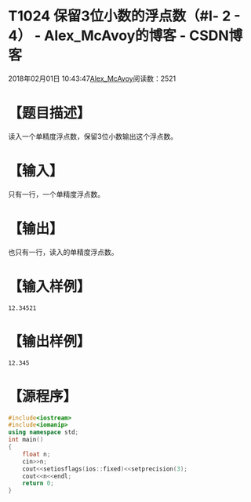 # T1024 保留3位小数的浮点数（#Ⅰ- 2 - 4） - Alex_McAvoy的博客 - CSDN博客





2018年02月01日 10:43:47[Alex_McAvoy](https://me.csdn.net/u011815404)阅读数：2521








# 【题目描述】

读入一个单精度浮点数，保留3位小数输出这个浮点数。

# 【输入】

只有一行，一个单精度浮点数。

# 【输出】

也只有一行，读入的单精度浮点数。

# 【输入样例】
`12.34521`
# 【输出样例】
`12.345`
# 【源程序】

```cpp
#include<iostream> 
#include<iomanip> 
using namespace std; 
int main() 
{ 
    float n; 
    cin>>n; 
    cout<<setiosflags(ios::fixed)<<setprecision(3); 
    cout<<n<<endl; 
    return 0; 
}
```





